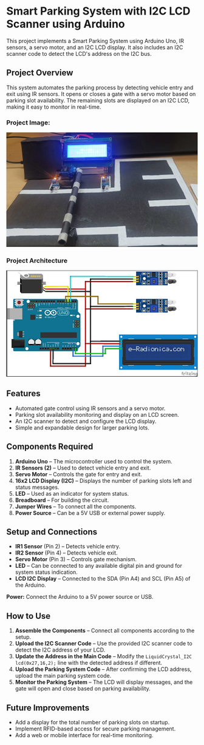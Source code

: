 
# Smart Parking System with I2C LCD Scanner using Arduino

This project implements a Smart Parking System using Arduino Uno, IR sensors, a servo motor, and an I2C LCD display. It also includes an I2C scanner code to detect the LCD's address on the I2C bus.

## Project Overview

This system automates the parking process by detecting vehicle entry and exit using IR sensors. It opens or closes a gate with a servo motor based on parking slot availability. The remaining slots are displayed on an I2C LCD, making it easy to monitor in real-time.

### Project Image:
![Smart Parking System](Project.jpg)

### Project Architecture
![Architecture](Architecture.png)


## Features
- Automated gate control using IR sensors and a servo motor.
- Parking slot availability monitoring and display on an LCD screen.
- An I2C scanner to detect and configure the LCD display.
- Simple and expandable design for larger parking lots.

## Components Required
1. **Arduino Uno** – The microcontroller used to control the system.
2. **IR Sensors (2)** – Used to detect vehicle entry and exit.
3. **Servo Motor** – Controls the gate for entry and exit.
4. **16x2 LCD Display (I2C)** – Displays the number of parking slots left and status messages.
5. **LED** – Used as an indicator for system status.
6. **Breadboard** – For building the circuit.
7. **Jumper Wires** – To connect all the components.
8. **Power Source** – Can be a 5V USB or external power supply.

## Setup and Connections
- **IR1 Sensor** (Pin 2) – Detects vehicle entry.
- **IR2 Sensor** (Pin 4) – Detects vehicle exit.
- **Servo Motor** (Pin 3) – Controls gate mechanism.
- **LED** – Can be connected to any available digital pin and ground for system status indication.
- **LCD I2C Display** – Connected to the SDA (Pin A4) and SCL (Pin A5) of the Arduino.
  
**Power:** Connect the Arduino to a 5V power source or USB.

## How to Use
1. **Assemble the Components** – Connect all components according to the setup.
2. **Upload the I2C Scanner Code** – Use the provided I2C scanner code to detect the I2C address of your LCD.
3. **Update the Address in the Main Code** – Modify the `LiquidCrystal_I2C lcd(0x27,16,2);` line with the detected address if different.
4. **Upload the Parking System Code** – After confirming the LCD address, upload the main parking system code.
5. **Monitor the Parking System** – The LCD will display messages, and the gate will open and close based on parking availability.

## Future Improvements
- Add a display for the total number of parking slots on startup.
- Implement RFID-based access for secure parking management.
- Add a web or mobile interface for real-time monitoring.
